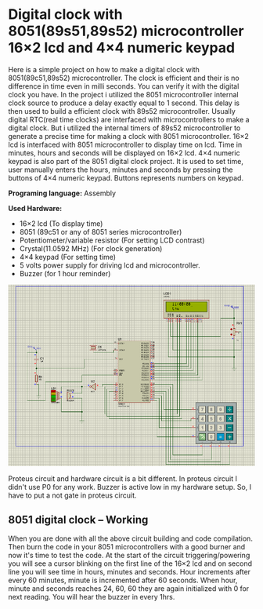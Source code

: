 
# Digital clock with 8051(89s51,89s52) microcontroller 16×2 lcd and 4×4 numeric keypad
Here is a simple project on how to make a digital clock with 8051(89c51,89s52) microcontroller. The clock is efficient and their is no difference in time even in milli seconds. You can verify it with the digital clock you have. In the project i utilized the 8051 microcontroller internal clock source to produce a delay exactly equal to 1 second. This delay is then used to build a efficient clock with 89s52 microcontroller. Usually digital RTC(real time clocks) are interfaced with microcontrollers to make a digital clock. But i utilized the internal timers of 89s52 microcontroller to generate a precise time for making a clock with 8051 microcontroller. 16×2 lcd is interfaced with 8051 microcontroller to display time on lcd. Time in minutes, hours and seconds will be displayed on 16×2 lcd. 4×4 numeric keypad is also part of the 8051 digital clock project. It is used to set time, user manually enters the hours, minutes and seconds by pressing the buttons of 4×4 numeric keypad. Buttons represents numbers on keypad.

**Programing language:** Assembly  

**Used Hardware:** 
- 16×2 lcd                        (To display time)
- 8051                              (89c51 or any of 8051 series microcontroller)
- Potentiometer/variable resistor                (For setting LCD contrast)
- Crystal(11.0592 MHz)    (For clock generation)
- 4×4 keypad                     (For setting time)
- 5 volts power supply for driving lcd and microcontroller.
- Buzzer (for 1 hour reminder)

![ScreenShot of Proteus Circuit](https://github.com/aknahin/24-hour-clock-with-assembly-language-for-8052/blob/main/ScreenShots/Proteus%20Circuit.png)

Proteus circuit and hardware circuit is a bit different. In proteus circuit I didn't use P0 for any work. Buzzer is active low in my hardware setup. So, I have to put a not gate in proteus circuit.
## 8051 digital clock – Working

When you are done with all the above circuit building and code compilation. Then burn the code in your 8051 microcontrollers with a good burner and now it's time to test the code. At the start of the circuit triggering/powering you will see a cursor blinking on the first line of the 16×2 lcd and on second line you will see time in hours, minutes and seconds. Hour increments after every 60 minutes, minute is incremented after 60 seconds. When hour, minute and seconds reaches 24, 60, 60 they are again initialized with 0 for next reading. You will hear the buzzer in every 1hrs.
